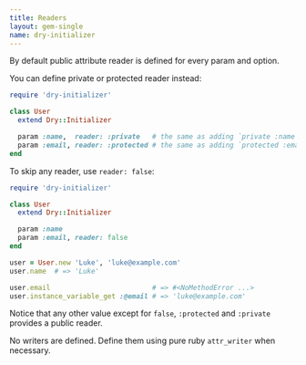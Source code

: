 ```yaml
---
title: Readers
layout: gem-single
name: dry-initializer
---
```


By default public attribute reader is defined for every param and option.

You can define private or protected reader instead:

```ruby
require 'dry-initializer'

class User
  extend Dry::Initializer

  param :name,  reader: :private   # the same as adding `private :name`
  param :email, reader: :protected # the same as adding `protected :email`
end
```

To skip any reader, use `reader: false`:

```ruby
require 'dry-initializer'

class User
  extend Dry::Initializer

  param :name
  param :email, reader: false
end

user = User.new 'Luke', 'luke@example.com'
user.name  # => 'Luke'

user.email                         # => #<NoMethodError ...>
user.instance_variable_get :@email # => 'luke@example.com'
```

Notice that any other value except for `false`, `:protected` and `:private` provides a public reader.

No writers are defined. Define them using pure ruby `attr_writer` when necessary.
